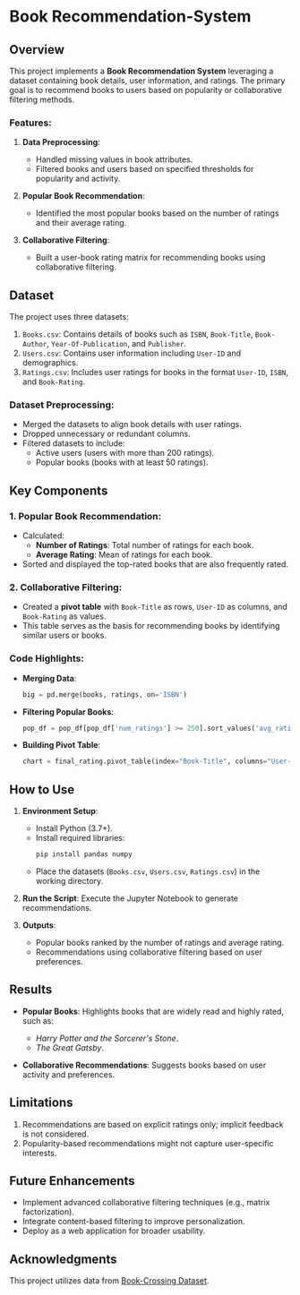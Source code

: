 # Book Recommendation-System

## Overview

This project implements a **Book Recommendation System** leveraging a dataset containing book details, user information, and ratings. The primary goal is to recommend books to users based on popularity or collaborative filtering methods. 

### Features:
1. **Data Preprocessing**:
   - Handled missing values in book attributes.
   - Filtered books and users based on specified thresholds for popularity and activity.

2. **Popular Book Recommendation**:
   - Identified the most popular books based on the number of ratings and their average rating.

3. **Collaborative Filtering**:
   - Built a user-book rating matrix for recommending books using collaborative filtering.

## Dataset

The project uses three datasets:
1. `Books.csv`: Contains details of books such as `ISBN`, `Book-Title`, `Book-Author`, `Year-Of-Publication`, and `Publisher`.
2. `Users.csv`: Contains user information including `User-ID` and demographics.
3. `Ratings.csv`: Includes user ratings for books in the format `User-ID`, `ISBN`, and `Book-Rating`.

### Dataset Preprocessing:
- Merged the datasets to align book details with user ratings.
- Dropped unnecessary or redundant columns.
- Filtered datasets to include:
  - Active users (users with more than 200 ratings).
  - Popular books (books with at least 50 ratings).

## Key Components

### 1. Popular Book Recommendation:
- Calculated:
  - **Number of Ratings**: Total number of ratings for each book.
  - **Average Rating**: Mean of ratings for each book.
- Sorted and displayed the top-rated books that are also frequently rated.

### 2. Collaborative Filtering:
- Created a **pivot table** with `Book-Title` as rows, `User-ID` as columns, and `Book-Rating` as values.
- This table serves as the basis for recommending books by identifying similar users or books.

### Code Highlights:
- **Merging Data**:
  ```python
  big = pd.merge(books, ratings, on='ISBN')
  ```
- **Filtering Popular Books**:
  ```python
  pop_df = pop_df[pop_df['num_ratings'] >= 250].sort_values('avg_ratings', ascending=False)
  ```
- **Building Pivot Table**:
  ```python
  chart = final_rating.pivot_table(index="Book-Title", columns="User-ID", values="Book-Rating")
  ```

## How to Use

1. **Environment Setup**:
   - Install Python (3.7+).
   - Install required libraries:
     ```bash
     pip install pandas numpy
     ```
   - Place the datasets (`Books.csv`, `Users.csv`, `Ratings.csv`) in the working directory.

2. **Run the Script**:
   Execute the Jupyter Notebook to generate recommendations.

3. **Outputs**:
   - Popular books ranked by the number of ratings and average rating.
   - Recommendations using collaborative filtering based on user preferences.

## Results

- **Popular Books**: Highlights books that are widely read and highly rated, such as:
  - *Harry Potter and the Sorcerer's Stone*.
  - *The Great Gatsby*.

- **Collaborative Recommendations**: Suggests books based on user activity and preferences.

## Limitations

1. Recommendations are based on explicit ratings only; implicit feedback is not considered.
2. Popularity-based recommendations might not capture user-specific interests.

## Future Enhancements

- Implement advanced collaborative filtering techniques (e.g., matrix factorization).
- Integrate content-based filtering to improve personalization.
- Deploy as a web application for broader usability.

## Acknowledgments

This project utilizes data from [Book-Crossing Dataset](http://www2.informatik.uni-freiburg.de/~cziegler/BX/).
